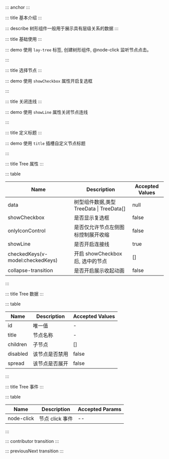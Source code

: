 ::: anchor
:::

::: title 基本介绍
:::

::: describe 树形组件一般用于展示具有层级关系的数据
:::

::: title 基础使用
:::

::: demo 使用 `lay-tree` 标签, 创建树形组件, @node-click 监听节点点击。

<template>
  <lay-tree
    :data="data"
    @node-click="handleClick"
  >
  </lay-tree>
</template>

<script setup>
import { ref } from 'vue';

const data = ref([{
	title: '一级1',
	id: 1,
	field: 'name1',
	checked: true,
	spread: true,
	children: [{
		title: '二级1-1 可允许跳转',
		id: 3,
		field: 'name11',
		href: 'https://www.layui.com/',
		children: [{
			title: '三级1-1-3',
			id: 23,
			field: '',
			children: [{
				title: '四级1-1-3-1',
				id: 24,
				field: '',
				children: [{
					title: '五级1-1-3-1-1',
					id: 30,
					field: ''
				},
				{
					title: '五级1-1-3-1-2',
					id: 31,
					field: ''
				}]
			}]
		},
		{
			title: '三级1-1-1',
			id: 7,
			field: '',
			children: [{
				title: '四级1-1-1-1 可允许跳转',
				id: 15,
				field: '',
				href: 'https://www.layui.com/doc/'
			}]
		},
		{
			title: '三级1-1-2',
			id: 8,
			field: '',
			children: [{
				title: '四级1-1-2-1',
				id: 32,
				field: ''
			}]
		}]
	},
	{
		title: '二级1-2',
		id: 4,
		spread: true,
		children: [{
			title: '三级1-2-1',
			id: 9,
			field: '',
			disabled: true
		},
		{
			title: '三级1-2-2',
			id: 10,
			field: ''
		}]
	},
	{
		title: '二级1-3',
		id: 20,
		field: '',
		children: [{
			title: '三级1-3-1',
			id: 21,
			field: ''
		},
		{
			title: '三级1-3-2',
			id: 22,
			field: ''
		}]
	}]
},
{
	title: '一级2',
	id: 2,
	field: '',
	spread: true,
	children: [{
		title: '二级2-1',
		id: 5,
		field: '',
		spread: true,
		children: [{
			title: '三级2-1-1',
			id: 11,
			field: ''
		},
		{
			title: '三级2-1-2',
			id: 12,
			field: ''
		}]
	},
	{
		title: '二级2-2',
		id: 6,
		field: '',
		children: [{
			title: '三级2-2-1',
			id: 13,
			field: ''
		},
		{
			title: '三级2-2-2',
			id: 14,
			field: '',
			disabled: true
		}]
	}]
},
{
	title: '一级3',
	id: 16,
	field: '',
	children: [{
		title: '二级3-1',
		id: 17,
		field: '',
		fixed: true,
		children: [{
			title: '三级3-1-1',
			id: 18,
			field: ''
		},
		{
			title: '三级3-1-2',
			id: 19,
			field: ''
		}]
	},
	{
		title: '二级3-2',
		id: 27,
		field: '',
		children: [{
			title: '三级3-2-1',
			id: 28,
			field: ''
		},
		{
			title: '三级3-2-2',
			id: 29,
			field: ''
		}]
	}]
}]);

function handleClick(node) {
  console.log(node)
}
</script>

:::

::: title 选择节点
:::

::: demo 使用 `showCheckbox` 属性开启复选框

<template>
  <lay-tree
    :data="data2"
	  v-model:checkedKeys="checkedKeys"
	  :showCheckbox="showCheckbox"
    collapse-transition
  >
  </lay-tree>
  <br/>
  <lay-button @click="updateView">更新视图</lay-button>
  <lay-button @click="updateCheckedKeys">更新checkedKeys</lay-button>
</template>

<script setup>
import { ref } from 'vue';
const updateCheckedKeys=()=>{
  checkedKeys.value=[4]
}
const data2 = ref([{
	title: '一级1',
	id: 1,
	field: 'name1',
	checked: true,
	spread: true,
	children: [{
		title: '二级1-1 可允许跳转',
		id: 3,
		field: 'name11',
		href: 'https://www.layui.com/',
		children: [{
			title: '三级1-1-3',
			id: 23,
			field: '',
			children: [{
				title: '四级1-1-3-1',
				id: 24,
				field: '',
				children: [{
					title: '五级1-1-3-1-1',
					id: 30,
					field: ''
				},
				{
					title: '五级1-1-3-1-2',
					id: 31,
					field: ''
				}]
			}]
		},
		{
			title: '三级1-1-1',
			id: 7,
			field: '',
			children: [{
				title: '四级1-1-1-1 可允许跳转',
				id: 15,
				field: '',
				href: 'https://www.layui.com/doc/'
			}]
		},
		{
			title: '三级1-1-2',
			id: 8,
			field: '',
			children: [{
				title: '四级1-1-2-1',
				id: 32,
				field: ''
			}]
		}]
	},
	{
		title: '二级1-2',
		id: 4,
		spread: true,
		children: [{
			title: '三级1-2-1',
			id: 9,
			field: '',
			disabled: true
		},
		{
			title: '三级1-2-2',
			id: 10,
			field: ''
		}]
	},
	{
		title: '二级1-3',
		id: 20,
		field: '',
		children: [{
			title: '三级1-3-1',
			id: 21,
			field: ''
		},
		{
			title: '三级1-3-2',
			id: 22,
			field: ''
		}]
	}]
},
{
	title: '一级2',
	id: 2,
	field: '',
	spread: true,
	children: [{
		title: '二级2-1',
		id: 5,
		field: '',
		spread: true,
		children: [{
			title: '三级2-1-1',
			id: 11,
			field: ''
		},
		{
			title: '三级2-1-2',
			id: 12,
			field: ''
		}]
	},
	{
		title: '二级2-2',
		id: 6,
		field: '',
		children: [{
			title: '三级2-2-1',
			id: 13,
			field: ''
		},
		{
			title: '三级2-2-2',
			id: 14,
			field: '',
			disabled: true
		}]
	}]
},
{
	title: '一级3',
	id: 16,
	field: '',
	children: [{
		title: '二级3-1',
		id: 17,
		field: '',
		fixed: true,
		children: [{
			title: '三级3-1-1',
			id: 18,
			field: ''
		},
		{
			title: '三级3-1-2',
			id: 19,
			field: ''
		}]
	},
	{
		title: '二级3-2',
		id: 27,
		field: '',
		children: [{
			title: '三级3-2-1',
			id: 28,
			field: ''
		},
		{
			title: '三级3-2-2',
			id: 29,
			field: ''
		}]
	}]
}]);
const updateView=()=>{
  data2.value[0].title='更新视图'
}
const checkedKeys = ref([2,3])
const showCheckbox = ref(true)
</script>

:::

::: title 关闭连线
:::

::: demo 使用 `showLine` 属性关闭节点连线

<template>
  <lay-tree
    :data="data"
	:showLine="showLine"
  >
  </lay-tree>
</template>

<script setup>
import { ref } from 'vue';

const showLine=ref(false)
</script>

:::

::: title 定义标题
:::

::: demo 使用 `title` 插槽自定义节点标题

<template>
  <lay-tree
    :data="data"
	collapse-transition
  >	
	<template v-slot:title="{ data }">
		{{ data.id }}
	</template>
  </lay-tree>
</template>

<script setup>
import { ref } from 'vue';
</script>

:::

::: title Tree 属性
:::

::: table

| Name                             | Description                              | Accepted Values |
| -------------------------------- | ---------------------------------------- | --------------- |
| data                             | 树型组件数据,类型 TreeData \| TreeData[] | null            |
| showCheckbox                     | 是否显示复选框                           | false           |
| onlyIconControl                  | 是否仅允许节点左侧图标控制展开收缩       | false           |
| showLine                         | 是否开启连接线                           | true            |
| checkedKeys(v-model:checkedKeys) | 开启 showCheckbox 后, 选中的节点         | []              |
| collapse-transition              | 是否开启展示收起动画                     | false           |

:::

::: title Tree 数据
:::

::: table

| Name                | Description | Accepted Values |
|---------------------|-------------| --------------- |
| id                  | 唯一值         | -               |
| title               | 节点名称        | -               |
| children            | 子节点         | []              |
| disabled            | 该节点是否禁用     | false           |
| spread              | 该节点是否展开     | false           |

:::

::: title Tree 事件
:::

::: table

| Name       | Description     | Accepted Params |
| ---------- | --------------- | --------------- |
| node-click | 节点 click 事件 | --              |

:::

 

::: contributor transition
:::

::: previousNext transition
:::
